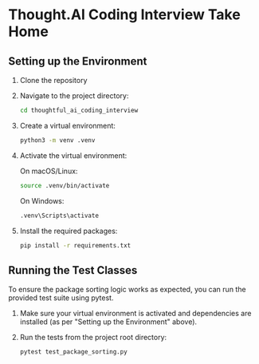 # Thought.AI Coding Interview Take Home

## Setting up the Environment
1. Clone the repository
2. Navigate to the project directory:
   ```bash
   cd thoughtful_ai_coding_interview
    ```
3. Create a virtual environment:
   ```bash
   python3 -m venv .venv
    ```
4. Activate the virtual environment:
    
    On macOS/Linux:
     ```bash
     source .venv/bin/activate
     ```
     On Windows:
     ```bash
     .venv\Scripts\activate
     ```
5. Install the required packages:
   ```bash
   pip install -r requirements.txt
   ```

## Running the Test Classes
To ensure the package sorting logic works as expected, you can run the provided test suite using pytest.

1. Make sure your virtual environment is activated and dependencies are installed (as per "Setting up the Environment" above).

2. Run the tests from the project root directory:

   ```bash
   pytest test_package_sorting.py
   ```